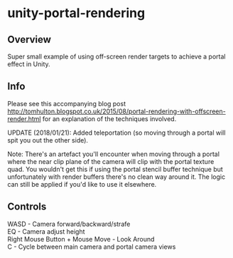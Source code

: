 # unity-portal-rendering

## Overview

Super small example of using off-screen render targets to achieve a portal effect in Unity.

## Info

Please see this accompanying blog post <http://tomhulton.blogspot.co.uk/2015/08/portal-rendering-with-offscreen-render.html> for an explanation of the techniques involved.

UPDATE (2018/01/21): Added teleportation (so moving through a portal will spit you out the other side).

Note: There's an artefact you'll encounter when moving through a portal where the near clip plane of the camera will clip with the portal texture quad. You wouldn't get this if using the portal stencil buffer technique but unfortunately with render buffers there's no clean way around it. The logic can still be applied if you'd like to use it elsewhere.

## Controls

WASD - Camera forward/backward/strafe  
EQ - Camera adjust height  
Right Mouse Button + Mouse Move - Look Around  
C - Cycle between main camera and portal camera views  
